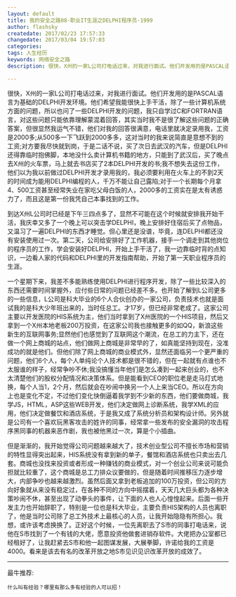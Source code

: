```yaml
---
layout: default
title: 我的安全之路08-职业IT生涯之DELPHI程序员-1999
author: flashsky
createdate: 2017/02/23 17:57:33
changedate: 2017/03/04 19:57:03
categories:
tags: 人生经历
keywords: 网络安全之路
description: 很快，X州的一家L公司打电话过来，对我进行面试。他们开发用的是PASCAL语言为基础的DELPHI开发环境。他们希望我能很快上手干活，除了一些计算机系统方面的问题，所以也问了一些DELPHI开发的问题

---
```


很快，X州的一家L公司打电话过来，对我进行面试。他们开发用的是PASCAL语言为基础的DELPHI开发环境。他们希望我能很快上手干活，除了一些计算机系统方面的问题，所以也问了一些DELPHI开发的问题，我只自学过C和FORTRAN语言，对这些问题只能依靠理解蒙混着回答，其实当时我不是很了解这些问题的正确答案，但很显然我运气不错，他们对我的回答很满意，电话里就决定录用我，工资是2000多;从500多一下飞跃到2000多多，这对当时的我来说简直是意想不到的工资;对方要我尽快就到岗，于是二话不说，买了次日去武汉的汽车，但是DELPHI还得靠临时抱佛脚，本地没什么卖计算机书籍的地方，只能到了武汉后，买了晚点去X州的火车票，马上就去书店买了2本DELPHI开发的书;我不想失去这份工作，他们以为我以前做过DELPHI开发才录用我的，我必须要利用在火车上的不到2天的时间成为能用DELPHI编程的人，千万不能让自己露陷;对于一个长期每个月拿4、500工资甚至经常失业在家吃父母白饭的人，2000多的工资实在是太有诱惑力了，而且这是第一份我凭自己本事找到的工作。

到达X州L公司时已经是下午三四点多了，显然不可能在这个时候就安排我开始干活，我庆幸又多了一个晚上可以突击学DELPHI，晚上安排好住宿后买了点物品，又温习了一遍DELPHI的东西才睡觉。但心里还是没谱，毕竟，连DELPHI都还没有安装使用过一次。第二天，公司给安排好了工作机器，接手一个调走到其他岗位的程序员的工作，学会安装好DELPHI，开始上手干活了，我一边靠临时背的点知识，一边看人家的代码和DELPHI里的开发指南帮助，开始了第一天职业程序员的生涯。

一个星期下来，我差不多能熟练使用DELPHI进行程序开发，除了一些比较深入的东西还需要时间掌握外，应付些日常的问题已经差不多。也开始了解到L公司更多的一些信息，L公司是科大毕业的6个人合伙创办的一家公司，负责技术也就是面试我的是科大少年班出来的，当时任总工。才17岁，但已经非常老成了。这家公司主要以开发医院的HIS系统为主，他们当时拿到了X州医院的一个HIS项目，然后又拿到一个X州本地老板200万投资，在这家公司我也接触更多的如QQ，新浪这些新生的互联网事务;显然他们也感觉到了互联网这个潮流，在总工的力主下，还在做一个网上商城的站点，他们做网上商城是非常早的了，如真能坚持到现在，没准成功的就是他们。但他们除了网上商城的商业模式外，显然还面临另一个更严重的问题，他们6个人，每个人单纯论个人技术都是很不错的，但在一起就有点谁也不太服谁的样子，经常争吵不休;我没搞懂当年他们是怎么凑到一起来创业的，也不太清楚他们的股权分配情况和决策体系。但是能看到CEO的职位老是走马灯式地换，每个人当1，2个月，然后就会在吵闹中换另一个人上来当CEO。所以在方向上也是变化不定，不过他们变化快倒逼着我学到不少新的东西，他们要做商城，我学JS，HTML，ASP这些WEB开发，他们决定做网上诊断系统，我学XML的应用，他们决定做餐饮和酒店系统，于是我又成了系统分析员和架构设计师。另外就是公司有一个喜欢玩黑客攻击的姓许的同事，经常拿一些发布的安全漏洞的攻击程序黑同事的机器来恶作剧，我也被他黑过一次，算是个小插曲。

但是渐渐的，我开始觉得公司问题越来越大了，技术创业型公司不擅长市场和营销的特性显得突出起来，HIS系统没有拿到新的单子，餐馆和酒店系统也只卖出去几套。商城也没找来投资或者形成一种赚钱的商业模式，对一个创业公司来说可能负担就比较重了，这个商城是总工力排众议要做的，但是随着时间推移压力逐步增大，内部争吵也越来越激烈。虽然后面又拿到老板追加的100万投资，但公司的方向好象就从来没有稳定过，在各种不同的方向中摇摆着，天天几大巨头都为各种决策吵闹不休，甚至出现了动拳头的事件，让下面的人也人心惶惶起来。后面一些开发主力也开始辞职了，特别是一位也是科大毕业，主要负责HIS架构的人员也离职了，他是当时公司除了总工外技术上最核心的人员，让我开始隐隐有所担心。我想，或许该考虑换换了。正好这个时候，一位先离职去了S市的同事打电话来，说他在S市找到了一个有钱的大佬，愿意投资他做套进销存软件。大佬把办公室都已经租好了，让我赶紧去S市和他一起图谋发展，大展拳脚，许诺给我的工资是4000。看来是该去有名的改革开放之地S市见识见识改革开放的成效了。 

----

最牛推荐:

	什么叫有经验？哪里有那么多有经验的人可以招！
